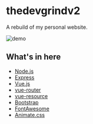 # thedevgrindv2

A rebuild of my personal website.

![demo](demopic)

## What's in here

- [Node.js]()
- [Express]()
- [Vue.js]()
- [vue-router]()
- [vue-resource]()
- [Bootstrap]()
- [FontAwesome]()
- [Animate.css]()